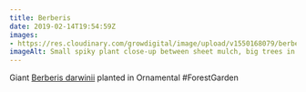 ```yaml
---
title: Berberis
date: 2019-02-14T19:54:59Z
images: 
- https://res.cloudinary.com/growdigital/image/upload/v1550168079/berberis-06A6A658.jpg
imageAlt: Small spiky plant close-up between sheet mulch, big trees in the background
---
```


Giant [Berberis darwinii](https://pfaf.org/user/plant.aspx?latinname=Berberis+darwinii) planted in Ornamental #ForestGarden
